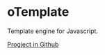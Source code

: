 # oTemplate 

Template engine for Javascript.

[Progject in Github](https://github.com/DavidKk/oTemplate)